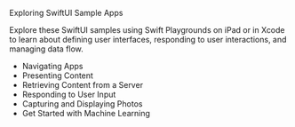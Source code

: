 Exploring SwiftUI Sample Apps

Explore these SwiftUI samples using Swift Playgrounds on iPad or in Xcode to learn about defining user interfaces, responding to user interactions, and managing data flow.

* Navigating Apps
* Presenting Content
* Retrieving Content from a Server
* Responding to User Input
* Capturing and Displaying Photos
* Get Started with Machine Learning
